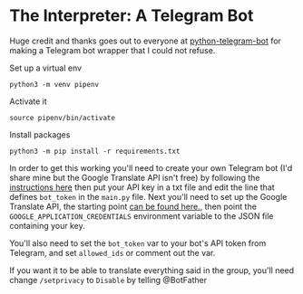 # The Interpreter: A Telegram Bot

Huge credit and thanks goes out to everyone at [python-telegram-bot](https://github.com/python-telegram-bot/python-telegram-bot) for
making a Telegram bot wrapper that I could not refuse.  

Set up a virtual env 

`python3 -m venv pipenv`

Activate it 

`source pipenv/bin/activate`

Install packages 

`python3 -m pip install -r requirements.txt`

In order to get this working you'll need to create your own Telegram bot (I'd share mine but the Google Translate API isn't free) by following the [instructions here](https://core.telegram.org/bots#6-botfather) then put your API key in a txt file and edit the line that defines `bot_token` in the `main.py` file.  Next you'll need to set up the Google Translate API, the starting point [can be found here.](https://cloud.google.com/translate/), then point the `GOOGLE_APPLICATION_CREDENTIALS` environment variable to the JSON file containing your key.

You'll also need to set the `bot_token` var to your bot's API token from Telegram, and set `allowed_ids` or comment out the var.

If you want it to be able to translate everything said in the group, you'll need change `/setprivacy` to `Disable` by telling @BotFather
